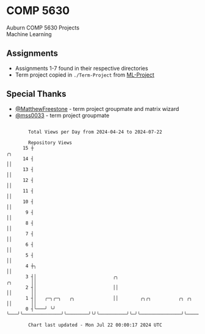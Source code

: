 # COMP 5630
Auburn COMP 5630 Projects  
Machine Learning

## Assignments
- Assignments 1-7 found in their respective directories
- Term project copied in `./Term-Project` from [ML-Project](https://github.com/wumphlett/ML-Project)

## Special Thanks
- [@MatthewFreestone](https://github.com/MatthewFreestone) - term project groupmate and matrix wizard
- [@mss0033](https://github.com/mss0033) - term project groupmate

```

        Total Views per Day from 2024-04-24 to 2024-07-22

        Repository Views
      15 ┼                                                                                  ╭╮
      14 ┤                                                                                  ││
      13 ┤                                                                                  ││
      12 ┤                                                                                  ││
      11 ┤                                                                                  ││
      10 ┤                                                                                  ││
       9 ┤                                                                                  ││
       8 ┤                                                                                  ││
       7 ┤                                                                                  ││
       6 ┤                                                                                  ││
       5 ┤                                                                                  ││
       4 ┼╮                                                                                 ││
       3 ┤│                            ╭╮                                          ╭╮       ││
       2 ┤│                            ││                                          ││       ││
       1 ┤│   ╭─╮╭─╮   ╭╮              ││        ╭╮╭╮          ╭╮ ╭╮               ││       ││
       0 ┤╰───╯ ╰╯ ╰───╯╰──────────────╯╰────────╯╰╯╰──────────╯╰─╯╰───────────────╯╰───────╯╰─────

        Chart last updated - Mon Jul 22 00:00:17 2024 UTC
        
```

